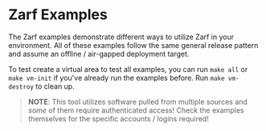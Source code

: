 # Zarf Examples

The Zarf examples demonstrate different ways to utilize Zarf in your environment.  All of these examples follow the same general release pattern and assume an offline / air-gapped deployment target.  

To test create a virtual area to test all examples, you can run `make all` or `make vm-init` if you've already run the examples before. Run `make vm-destroy` to clean up.

> **NOTE**: This tool utilizes software pulled from multiple sources and _some_ of them require authenticated access! Check the examples themselves for the specific accounts / logins required!